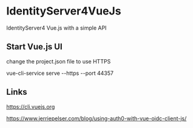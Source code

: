 # IdentityServer4VueJs

IdentityServer4 Vue.js with a simple API


## Start Vue.js UI

change the project.json file to use HTTPS

vue-cli-service serve --https --port 44357

## Links

https://cli.vuejs.org

https://www.jerriepelser.com/blog/using-auth0-with-vue-oidc-client-js/